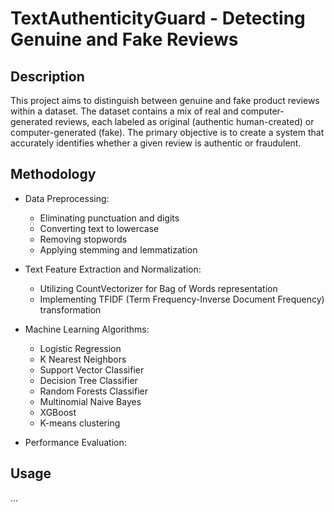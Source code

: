 # TextAuthenticityGuard - Detecting Genuine and Fake Reviews

## Description
This project aims to distinguish between genuine and fake product reviews within a dataset. The dataset contains a mix of real and computer-generated reviews, each labeled as original (authentic human-created) or computer-generated (fake). The primary objective is to create a system that accurately identifies whether a given review is authentic or fraudulent.

## Methodology
- Data Preprocessing:
  - Eliminating punctuation and digits
  - Converting text to lowercase
  - Removing stopwords
  - Applying stemming and lemmatization
  
- Text Feature Extraction and Normalization:
  - Utilizing CountVectorizer for Bag of Words representation
  - Implementing TFIDF (Term Frequency-Inverse Document Frequency) transformation

- Machine Learning Algorithms:
  - Logistic Regression
  - K Nearest Neighbors
  - Support Vector Classifier
  - Decision Tree Classifier
  - Random Forests Classifier
  - Multinomial Naive Bayes
  - XGBoost
  - K-means clustering

- Performance Evaluation:

## Usage
...
